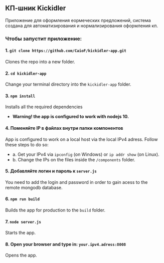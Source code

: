 ## КП-шник Kickidler

Приложение для оформления еормеческих предложений, система создана для автоматизирования и нормализирования оформления кп.

### Чтобы запустит приложение:

#### 1. `git clone https://github.com/CaioF/kickidler-app.git`<br>
Clones the repo into a new folder.

#### 2. `cd kickidler-app`
Change your terminal directory into the `kickidler-app` folder.<br>

#### 3. `npm install`
Installs all the required dependencies
* **Warning! the app is configured to work with nodejs 10.**<br>

#### 4. Поменяйте IP в файлах внутри папки компонентов
App is configured to work on a local host via the local IPv4 adress. Follow these steps to do so: 
* a. Get your IPv4 via `ipconfig` (on Windows) or `ip addr show` (on Linux).
* b. Change the IPs on the files inside the `/components` folder.

#### 5. Добавляйте логин и пароль к `server.js`
You need to add the login and password in order to gain acess to the remote mongodb database.

#### 6. `npm run build`
Builds the app for production to the `build` folder.<br>

#### 7. `node server.js`
Starts the app.<br>

#### 8. Open your browser and type in: `your.ipv4.adress:8008`
Opens the app.

